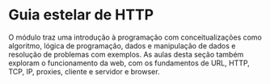 # Guia estelar de HTTP

O módulo traz uma introdução à programação com conceitualizações como algoritmo, lógica de programação, dados e manipulação de dados e resolução de problemas com exemplos. As aulas desta seção também exploram o funcionamento da web, com os fundamentos de URL, HTTP, TCP, IP, proxies, cliente e servidor e browser.